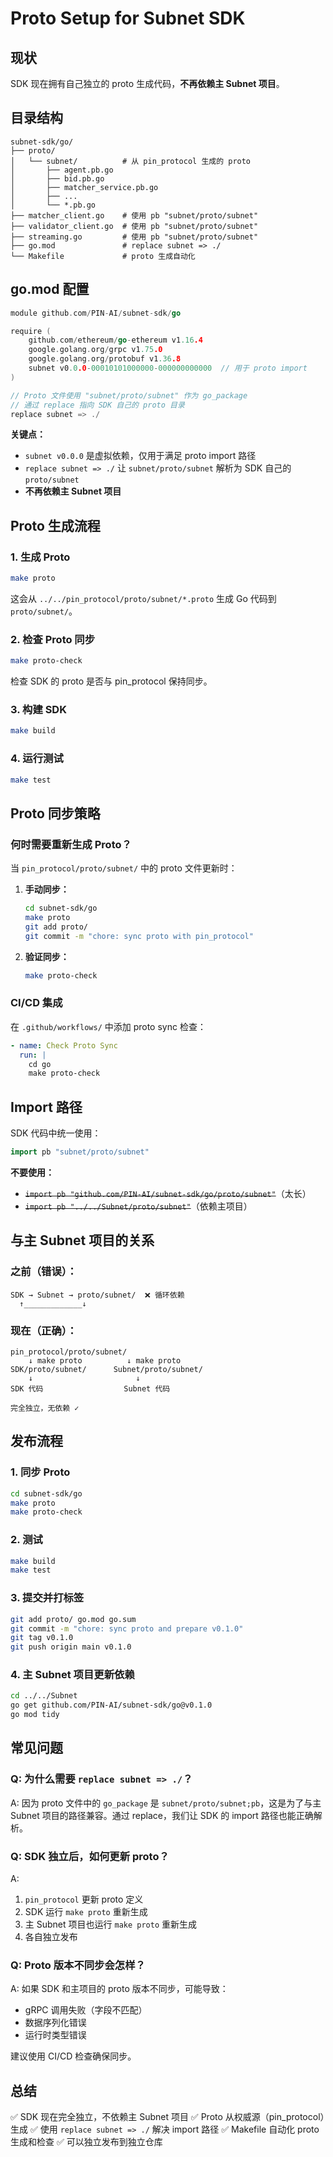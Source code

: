 # Proto Setup for Subnet SDK

## 现状

SDK 现在拥有自己独立的 proto 生成代码，**不再依赖主 Subnet 项目**。

## 目录结构

```
subnet-sdk/go/
├── proto/
│   └── subnet/          # 从 pin_protocol 生成的 proto
│       ├── agent.pb.go
│       ├── bid.pb.go
│       ├── matcher_service.pb.go
│       ├── ...
│       └── *.pb.go
├── matcher_client.go    # 使用 pb "subnet/proto/subnet"
├── validator_client.go  # 使用 pb "subnet/proto/subnet"
├── streaming.go         # 使用 pb "subnet/proto/subnet"
├── go.mod               # replace subnet => ./
└── Makefile             # proto 生成自动化
```

## go.mod 配置

```go
module github.com/PIN-AI/subnet-sdk/go

require (
    github.com/ethereum/go-ethereum v1.16.4
    google.golang.org/grpc v1.75.0
    google.golang.org/protobuf v1.36.8
    subnet v0.0.0-00010101000000-000000000000  // 用于 proto import
)

// Proto 文件使用 "subnet/proto/subnet" 作为 go_package
// 通过 replace 指向 SDK 自己的 proto 目录
replace subnet => ./
```

**关键点：**
- `subnet v0.0.0` 是虚拟依赖，仅用于满足 proto import 路径
- `replace subnet => ./` 让 `subnet/proto/subnet` 解析为 SDK 自己的 `proto/subnet`
- **不再依赖主 Subnet 项目**

## Proto 生成流程

### 1. 生成 Proto

```bash
make proto
```

这会从 `../../pin_protocol/proto/subnet/*.proto` 生成 Go 代码到 `proto/subnet/`。

### 2. 检查 Proto 同步

```bash
make proto-check
```

检查 SDK 的 proto 是否与 pin_protocol 保持同步。

### 3. 构建 SDK

```bash
make build
```

### 4. 运行测试

```bash
make test
```

## Proto 同步策略

### 何时需要重新生成 Proto？

当 `pin_protocol/proto/subnet/` 中的 proto 文件更新时：

1. **手动同步：**
   ```bash
   cd subnet-sdk/go
   make proto
   git add proto/
   git commit -m "chore: sync proto with pin_protocol"
   ```

2. **验证同步：**
   ```bash
   make proto-check
   ```

### CI/CD 集成

在 `.github/workflows/` 中添加 proto sync 检查：

```yaml
- name: Check Proto Sync
  run: |
    cd go
    make proto-check
```

## Import 路径

SDK 代码中统一使用：

```go
import pb "subnet/proto/subnet"
```

**不要使用：**
- ~~`import pb "github.com/PIN-AI/subnet-sdk/go/proto/subnet"`~~（太长）
- ~~`import pb "../../Subnet/proto/subnet"`~~（依赖主项目）

## 与主 Subnet 项目的关系

### 之前（错误）：

```
SDK → Subnet → proto/subnet/  ❌ 循环依赖
  ↑_____________↓
```

### 现在（正确）：

```
pin_protocol/proto/subnet/
    ↓ make proto          ↓ make proto
SDK/proto/subnet/      Subnet/proto/subnet/
    ↓                       ↓
SDK 代码                  Subnet 代码

完全独立，无依赖 ✓
```

## 发布流程

### 1. 同步 Proto

```bash
cd subnet-sdk/go
make proto
make proto-check
```

### 2. 测试

```bash
make build
make test
```

### 3. 提交并打标签

```bash
git add proto/ go.mod go.sum
git commit -m "chore: sync proto and prepare v0.1.0"
git tag v0.1.0
git push origin main v0.1.0
```

### 4. 主 Subnet 项目更新依赖

```bash
cd ../../Subnet
go get github.com/PIN-AI/subnet-sdk/go@v0.1.0
go mod tidy
```

## 常见问题

### Q: 为什么需要 `replace subnet => ./`？

A: 因为 proto 文件中的 `go_package` 是 `subnet/proto/subnet;pb`，这是为了与主 Subnet 项目的路径兼容。通过 replace，我们让 SDK 的 import 路径也能正确解析。

### Q: SDK 独立后，如何更新 proto？

A:
1. `pin_protocol` 更新 proto 定义
2. SDK 运行 `make proto` 重新生成
3. 主 Subnet 项目也运行 `make proto` 重新生成
4. 各自独立发布

### Q: Proto 版本不同步会怎样？

A: 如果 SDK 和主项目的 proto 版本不同步，可能导致：
- gRPC 调用失败（字段不匹配）
- 数据序列化错误
- 运行时类型错误

建议使用 CI/CD 检查确保同步。

## 总结

✅ SDK 现在完全独立，不依赖主 Subnet 项目
✅ Proto 从权威源（pin_protocol）生成
✅ 使用 `replace subnet => ./` 解决 import 路径
✅ Makefile 自动化 proto 生成和检查
✅ 可以独立发布到独立仓库
